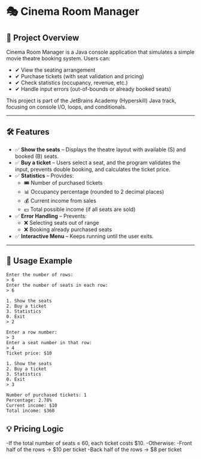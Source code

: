 # 🎭 Cinema Room Manager

## 📌 Project Overview

Cinema Room Manager is a Java console application that simulates a simple movie theatre booking system. Users can:

- ✔ View the seating arrangement
- ✔ Purchase tickets (with seat validation and pricing)
- ✔ Check statistics (occupancy, revenue, etc.)
- ✔ Handle input errors (out-of-bounds or already booked seats)

This project is part of the JetBrains Academy (Hyperskill) Java track, focusing on console I/O, loops, and conditionals.

---

## 🛠 Features

- ✅ **Show the seats** – Displays the theatre layout with available (S) and booked (B) seats.
- ✅ **Buy a ticket** – Users select a seat, and the program validates the input, prevents double booking, and calculates the ticket price.
- ✅ **Statistics** – Provides:
  - 🎟 Number of purchased tickets
  - 📊 Occupancy percentage (rounded to 2 decimal places)
  - 💰 Current income from sales
  - 💵 Total possible income (if all seats are sold)
- ✅ **Error Handling** – Prevents:
  - ❌ Selecting seats out of range
  - ❌ Booking already purchased seats
- ✅ **Interactive Menu** – Keeps running until the user exits.

---

## 📜 Usage Example

```
Enter the number of rows:
> 6
Enter the number of seats in each row:
> 6

1. Show the seats
2. Buy a ticket
3. Statistics
0. Exit
> 2

Enter a row number:
> 3
Enter a seat number in that row:
> 4
Ticket price: $10

1. Show the seats
2. Buy a ticket
3. Statistics
0. Exit
> 3

Number of purchased tickets: 1
Percentage: 2.78%
Current income: $10
Total income: $360
```

## 💡 Pricing Logic
-If the total number of seats ≤ 60, each ticket costs $10.
-Otherwise:
  -Front half of the rows → $10 per ticket
  -Back half of the rows → $8 per ticket

